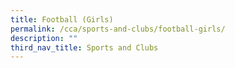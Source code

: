 ```yaml
---
title: Football (Girls)
permalink: /cca/sports-and-clubs/football-girls/
description: ""
third_nav_title: Sports and Clubs
---
```

